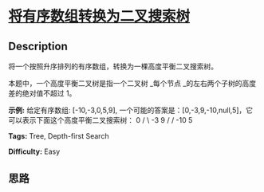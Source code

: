 # [将有序数组转换为二叉搜索树][title]

## Description

将一个按照升序排列的有序数组，转换为一棵高度平衡二叉搜索树。

本题中，一个高度平衡二叉树是指一个二叉树 _每个节点  _的左右两个子树的高度差的绝对值不超过 1。

**示例:**
            给定有序数组: [-10,-3,0,5,9],        一个可能的答案是：[0,-3,9,-10,null,5]，它可以表示下面这个高度平衡二叉搜索树：              0         / \       -3   9       /   /     -10  5    


**Tags:** Tree, Depth-first Search

**Difficulty:** Easy

## 思路

[title]: https://leetcode-cn.com/problems/convert-sorted-array-to-binary-search-tree
